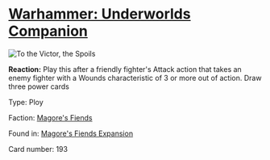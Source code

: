 # [Warhammer: Underworlds Companion](https://guidokessels.github.io/wh-underworlds)

  

![To the Victor, the Spoils](https://warhammerunderworlds.com/wp-content/uploads/sites/6/2018/03/193_ENG.png)

<b>Reaction:</b> Play this after a friendly fighter's Attack action that takes an enemy fighter with a Wounds characteristic of 3 or more out of action. Draw three power cards

Type: Ploy

Faction: [Magore's Fiends](https://guidokessels.github.io/wh-underworlds/factions/magores-fiends)

Found in: [Magore's Fiends Expansion](https://guidokessels.github.io/wh-underworlds/locations/magores-fiends-expansion)

Card number: 193
